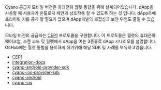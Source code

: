 
Cyano 공급자 모바일 버전은 휴대전화 월렛 통합을 위해 설계되어있습니다. dApp을 사용할 때 사용자가 온톨로지 체인과 상호작용 할 수 있도록 하는 것 입니다. dApp측에 프라이빗 키를 공개 할 필요가 없으며 dApp개발의 복잡성과 보안 위험도 줄일 수 있습니다.

모바일 버전의 공급자는 [CEP1](https://github.com/ontio-cyano/CEPs/blob/master/CEPS/CEP1.mediawiki) 프로토콜을 구현합니다. 이 프로토콜은 월렛의 휴대전화  웨이크업, 스캔 코드 및 월렛에서 dApp을 여는 3종류로 dApp 시나리오를 설명합니다. GitHub에는 월렛 통합을 용이하게 하기위해 해당 SDK 및 사례를 보유하고있습니다.


* [CEP1](https://github.com/ontio-cyano/CEPs/blob/master/CEPS/CEP1.mediawiki)
* [integration-docs](https://github.com/ontio-cyano/integration-docs)
* [cyano-android-provider-sdk](https://github.com/ontio-cyano/cyano-ios-sdk)
* [cyano-ios-provider-sdk](https://github.com/ontio-cyano/cyano-ios-sdk)
* [cyano-android](https://github.com/ontio-cyano/cyano-ios)
* [cyano-ios](https://github.com/ontio-cyano/cyano-ios)



